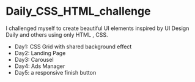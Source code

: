 # Daily_CSS_HTML_challenge

I challenged myself to create beautiful UI elements inspired by UI Design Daily and others using only HTML , CSS.

- Day1: CSS Grid with shared background effect
- Day2: Landing Page
- Day3: Carousel
- Day4: Ads Manager
- Day5: a responsive finish button
